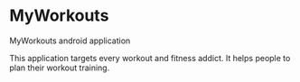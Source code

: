# MyWorkouts
MyWorkouts android application

This application targets every workout and fitness addict.
It helps people to plan their workout training.
